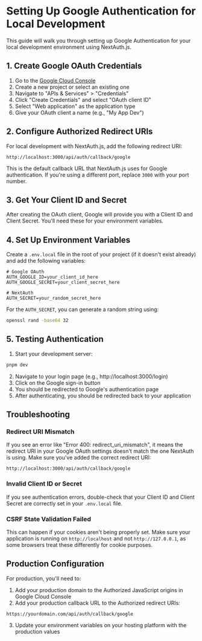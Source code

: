 # Setting Up Google Authentication for Local Development

This guide will walk you through setting up Google Authentication for your local development environment using NextAuth.js.

## 1. Create Google OAuth Credentials

1. Go to the [Google Cloud Console](https://console.cloud.google.com/)
2. Create a new project or select an existing one
3. Navigate to "APIs & Services" > "Credentials"
4. Click "Create Credentials" and select "OAuth client ID"
5. Select "Web application" as the application type
6. Give your OAuth client a name (e.g., "My App Dev")

## 2. Configure Authorized Redirect URIs

For local development with NextAuth.js, add the following redirect URI:

```
http://localhost:3000/api/auth/callback/google
```

This is the default callback URL that NextAuth.js uses for Google authentication. If you're using a different port, replace `3000` with your port number.

## 3. Get Your Client ID and Secret

After creating the OAuth client, Google will provide you with a Client ID and Client Secret. You'll need these for your environment variables.

## 4. Set Up Environment Variables

Create a `.env.local` file in the root of your project (if it doesn't exist already) and add the following variables:

```
# Google OAuth
AUTH_GOOGLE_ID=your_client_id_here
AUTH_GOOGLE_SECRET=your_client_secret_here

# NextAuth
AUTH_SECRET=your_random_secret_here
```

For the `AUTH_SECRET`, you can generate a random string using:

```bash
openssl rand -base64 32
```

## 5. Testing Authentication

1. Start your development server:

```bash
pnpm dev
```

2. Navigate to your login page (e.g., http://localhost:3000/login)
3. Click on the Google sign-in button
4. You should be redirected to Google's authentication page
5. After authenticating, you should be redirected back to your application

## Troubleshooting

### Redirect URI Mismatch

If you see an error like "Error 400: redirect_uri_mismatch", it means the redirect URI in your Google OAuth settings doesn't match the one NextAuth is using. Make sure you've added the correct redirect URI:

```
http://localhost:3000/api/auth/callback/google
```

### Invalid Client ID or Secret

If you see authentication errors, double-check that your Client ID and Client Secret are correctly set in your `.env.local` file.

### CSRF State Validation Failed

This can happen if your cookies aren't being properly set. Make sure your application is running on `http://localhost` and not `http://127.0.0.1`, as some browsers treat these differently for cookie purposes.

## Production Configuration

For production, you'll need to:

1. Add your production domain to the Authorized JavaScript origins in Google Cloud Console
2. Add your production callback URL to the Authorized redirect URIs:

```
https://yourdomain.com/api/auth/callback/google
```

3. Update your environment variables on your hosting platform with the production values
